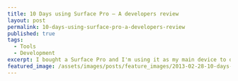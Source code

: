 ```yaml
---
title: 10 Days using Surface Pro — A developers review
layout: post
permalink: 10-days-using-surface-pro-a-developers-review
published: true
tags:
  - Tools
  - Development
excerpt: I bought a Surface Pro and I'm using it as my main device to do software development. Read my recap and get all the pros and cons
featured_image: /assets/images/posts/feature_images/2013-02-28-10-days-using-surface-pro-a-developers-review.jpg
---
```


